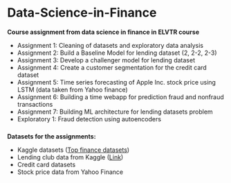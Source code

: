 # Data-Science-in-Finance
**Course assignment from data science in finance in ELVTR course**

- Assignment 1: Cleaning of datasets and exploratory data analysis
- Assignment 2: Build a Baseline Model for lending dataset (2, 2-2, 2-3)
- Assignment 3: Develop a challenger model for lending dataset
- Assignment 4: Create a customer segmentation for the credit card dataset
- Assignment 5: Time series forecasting of Apple Inc. stock price using LSTM (data taken from Yahoo finance)
- Assignment 6: Building a time webapp for prediction fraud and nonfraud transactions
- Assignment 7: Building ML architecture for lending datasets problem
- Exploratory 1: Fraud detection using autoencoders

### 

**Datasets for the assignments:**
- Kaggle datasets ([Top finance datasets](https://www.kaggle.com/discussions/general/447646))
- Lending club data from Kaggle
([Link](https://www.kaggle.com/code/faressayah/lending-club-loan-defaulters-prediction#%E2%9C%94%EF%B8%8F-Artificial-Neural-Networks-(ANNs)))
- Credit card datasets
- Stock price data from Yahoo Finance
